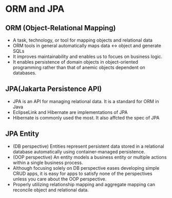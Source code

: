# ORM and JPA

## ORM (Object-Relational Mapping)

* A task, technology, or tool for mapping objects and relational data
* ORM tools in general automatically maps data <-> object and generate SQLs
* It improves maintainability and enables us to focues on business logic.
* It enables persistence of domain objects in object-oriented programming
rather than that of anemic objects dependent on databases.

## JPA(Jakarta Persistence API)

* JPA is an API for managing relational data.
It is a standard for ORM in Java
* EclipseLink and Hibernate are implementations of JPA
* Hibernate is commonly used the most. It also affcted the spec of JPA

## JPA Entity

* (DB perspective) Entities represent persistent data stored in a relational database automatically using container-managed persistence.
* (OOP perspective) An entity models a business entity or multiple actions within a single business process.
* Although focusing solely on DB perspective eases developing simple CRUD apps,
it is easy for apps to satisfy none of the perspectives unless you care about the OOP perspective.
* Properly utilizing relationship mapping and aggregate mapping can reconcile object and relational data.
